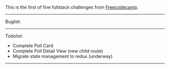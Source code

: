 This is the first of five fullstack challenges from [Freecodecamp](https://www.freecodecamp.com).


-------------------------------------------------------------------------------
Buglist:

-------------------------------------------------------------------------------
Todolist:
- Complete Poll Card
- Complete Poll Detail View (new child route)
- Migrate state management to redux (underway)
-------------------------------------------------------------------------------

